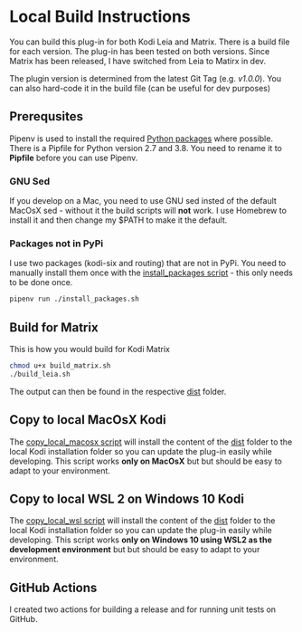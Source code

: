 # Local Build Instructions

You can build this plug-in for both Kodi Leia and Matrix. There is a build file for each version. The plug-in has been tested on both versions. Since Matrix has been released, I have switched from Leia to Matirx in dev.

The plugin version is determined from the latest Git Tag (e.g. _v1.0.0_). You can also hard-code it in the build file (can be useful for dev purposes)

## Prerequsites

Pipenv is used to install the required [Python packages](../Pipfile) where possible. There is a Pipfile for Python version 2.7 and 3.8. You need to rename it to **Pipfile** before you can use Pipenv.

### GNU Sed

If you develop on a Mac, you need to use GNU sed insted of the default MacOsX sed - without it the build scripts will **not** work. I use Homebrew to install it and then change my $PATH to make it the default.

### Packages not in PyPi

I use two packages (kodi-six and routing) that are not in PyPi. You need to manually install them once with the [install_packages script](./install_packages.sh) - this only needs to be done once.

```bash
pipenv run ./install_packages.sh
```

## Build for Matrix

This is how you would build for Kodi Matrix

```bash
chmod u+x build_matrix.sh
./build_leia.sh
```

The output can then be found in the respective [dist](./leia/matrix) folder.

## Copy to local MacOsX Kodi

The [copy_local_macosx script](./copy_local_macosx.sh) will install the content of the [dist](./leia/matrix) folder to the local Kodi installation folder so you can update the plug-in easily while developing. This script works **only on MacOsX** but but should be easy to adapt to your environment.

## Copy to local WSL 2 on Windows 10 Kodi

The [copy_local_wsl script](./copy_local_wsl.sh) will install the content of the [dist](./leia/matrix) folder to the local Kodi installation folder so you can update the plug-in easily while developing. This script works **only on Windows 10 using WSL2 as the development environment** but but should be easy to adapt to your environment.

## GitHub Actions

I created two actions for building a release and for running unit tests on GitHub.
